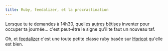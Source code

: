 ```yaml
---
title: Ruby, feedalizer, et la procrastination
---
```


Lorsque tu te demandes à 14h30, quelles
[autres](https://lab.cyprio.net/khorben.ruby)
[bêtises](https://lab.cyprio.net/khorben.xml) inventer pour occuper ta
journée... c'est peut-être le signe qu'il te faut un nouveau taf.

Oh, et [feedalizer](http://termos.vemod.net/feedalizer) c'est une toute petite
classe ruby basée sur [Hpricot](http://code.whytheluckystiff.net/hpricot/)
qu'elle est bien.

